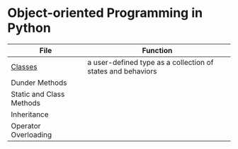 # Object-oriented Programming in Python

| File | Function |
| ---- | -------- |
| [Classes](https://github.com/EthanC2/Notes-and-Writeups/blob/main/Python/Object-oriented%20Programming/Classes.md) | a user-defined type as a collection of states and behaviors |
| Dunder Methods |  |
| Static and Class Methods |  | 
| Inheritance |  |
| Operator Overloading |  |
